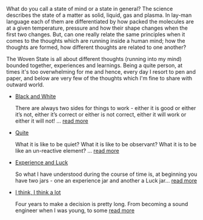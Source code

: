 What do you call a state of mind or a state in general? The science describes the state of a matter
as solid, liquid, gas and plasma. In lay-man language each of them are differentiated by how packed
the molecules are at a given temperature, pressure and how their shape changes when the first two
changes. But, can one really relate the same principles when it comes to the thoughts which are
running inside a human mind; how the thoughts are formed, how different thoughts are related to one
another?

The Woven State is all about different thoughts (running into my mind) bounded together, experiences
and learnings. Being a quite person, at times it's too overwhelming for me and hence, every day I
resort to pen and paper, and below are very few of the thoughts which I'm fine to share with
outward world.

- [Black and White](black-white.md)

  There are always two sides for things to work - either it is good or either it’s not, either it’s
  correct or either is not correct, either it will work or either it will not!
  ... [read more](black-white.md)

- [Quite](quite.md)

  What it is like to be quiet? What it is like to be observant? What it is to be like an un-reactive
  element? ... [read more](quite.md)

- [Experience and Luck](experience-luck.md)

  So what I have understood during the course of time is, at beginning you have two jars - one an
  experience jar and another a Luck jar... [read more](experience-luck.md)

- [I think, I think a lot](think-a-lot.md)

  Four years to make a decision is pretty long. From becoming a sound engineer when I was young, to
  some [read more](think-a-lot.md)
